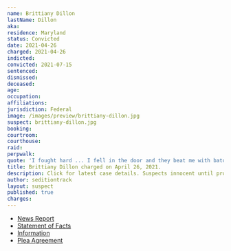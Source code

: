 ```yaml
---
name: Brittiany Dillon
lastName: Dillon
aka:
residence: Maryland
status: Convicted
date: 2021-04-26
charged: 2021-04-26
indicted:
convicted: 2021-07-15
sentenced:
dismissed: 
deceased:
age:
occupation:
affiliations:
jurisdiction: Federal
image: /images/preview/brittiany-dillon.jpg
suspect: brittiany-dillon.jpg
booking:
courtroom:
courthouse:
raid:
perpwalk:
quote: 'I fought hard ... I fell in the door and they beat me with batons so I backed off and they pepper sprayed my eyes.'
title: Brittiany Dillon charged on April 26, 2021.
description: Click for latest case details. Suspects innocent until proven guilty.
author: seditiontrack
layout: suspect
published: true
charges:
---
```

- [News Report](https://www.thedailybeast.com/active-duty-marine-christopher-warnagiris-charged-for-capitol-riot)
- [Statement of Facts](https://www.justice.gov/usao-dc/case-multi-defendant/file/1412371/download)
- [Information](https://www.justice.gov/usao-dc/case-multi-defendant/file/1412381/download)
- [Plea Agreement](https://www.justice.gov/usao-dc/case-multi-defendant/file/1412686/download)
